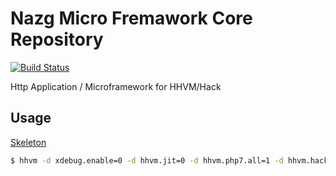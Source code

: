# Nazg Micro Fremawork Core Repository

[![Build Status](https://travis-ci.org/ytake/nazg-framework.svg?branch=feature%2Fseparate-module)](https://travis-ci.org/ytake/nazg-framework)

Http Application / Microframework for HHVM/Hack  

## Usage 

[Skeleton](https://github.com/ytake/nazg-skeleton)

```bash
$ hhvm -d xdebug.enable=0 -d hhvm.jit=0 -d hhvm.php7.all=1 -d hhvm.hack.lang.auto_typecheck=0 $(which composer) update
```

